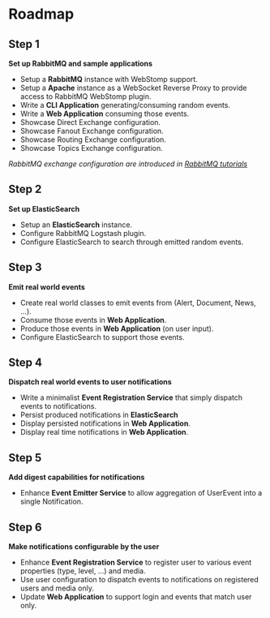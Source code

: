 Roadmap
=======

Step 1
------

**Set up RabbitMQ and sample applications**

- Setup a **RabbitMQ** instance with WebStomp support.
- Setup a **Apache** instance as a WebSocket Reverse Proxy to provide access to RabbitMQ WebStomp plugin.
- Write a **CLI Application** generating/consuming random events.
- Write a **Web Application** consuming those events.
- Showcase Direct Exchange configuration.
- Showcase Fanout Exchange configuration.
- Showcase Routing Exchange configuration.
- Showcase Topics Exchange configuration.

*RabbitMQ exchange configuration are introduced in [RabbitMQ tutorials](https://www.rabbitmq.com/tutorials/)*

Step 2
------

**Set up ElasticSearch**

- Setup an **ElasticSearch** instance. 
- Configure RabbitMQ Logstash plugin.
- Configure ElasticSearch to search through emitted random events.

Step 3
------

**Emit real world events**

- Create real world classes to emit events from (Alert, Document, News, ...).
- Consume those events in **Web Application**.
- Produce those events in **Web Application** (on user input).
- Configure ElasticSearch to support those events.

Step 4
------

**Dispatch real world events to user notifications**

- Write a minimalist **Event Registration Service** that simply dispatch events to notifications.
- Persist produced notifications in **ElasticSearch**
- Display persisted notifications in **Web Application**.
- Display real time notifications in **Web Application**.

Step 5
------

**Add digest capabilities for notifications**

- Enhance **Event Emitter Service** to allow aggregation of UserEvent into a single Notification.

Step 6
------

**Make notifications configurable by the user**

- Enhance **Event Registration Service** to register user to various event properties (type, level, ...) and 
media.
- Use user configuration to dispatch events to notifications on registered users and media only.
- Update **Web Application** to support login and events that match user only.